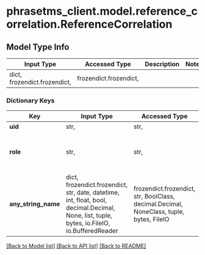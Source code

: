 # phrasetms_client.model.reference_correlation.ReferenceCorrelation

## Model Type Info

| Input Type                   | Accessed Type          | Description | Notes |
| ---------------------------- | ---------------------- | ----------- | ----- |
| dict, frozendict.frozendict, | frozendict.frozendict, |             |

### Dictionary Keys

| Key                 | Input Type                                                                                                                                  | Accessed Type                                                                           | Description                                                        | Notes                                  |
| ------------------- | ------------------------------------------------------------------------------------------------------------------------------------------- | --------------------------------------------------------------------------------------- | ------------------------------------------------------------------ | -------------------------------------- |
| **uid**             | str,                                                                                                                                        | str,                                                                                    |                                                                    | [optional]                             |
| **role**            | str,                                                                                                                                        | str,                                                                                    |                                                                    | [optional] must be one of ["PARENT", ] |
| **any_string_name** | dict, frozendict.frozendict, str, date, datetime, int, float, bool, decimal.Decimal, None, list, tuple, bytes, io.FileIO, io.BufferedReader | frozendict.frozendict, str, BoolClass, decimal.Decimal, NoneClass, tuple, bytes, FileIO | any string name can be used but the value must be the correct type | [optional]                             |

[[Back to Model list]](../../README.md#documentation-for-models) [[Back to API list]](../../README.md#documentation-for-api-endpoints) [[Back to README]](../../README.md)
